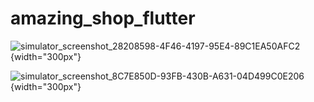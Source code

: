 # amazing_shop_flutter

![simulator_screenshot_28208598-4F46-4197-95E4-89C1EA50AFC2](https://github.com/Thauan/amazing-shop-flutter/assets/6880724/b147e83f-9d6c-4750-b7cd-ea1902f31311){width="300px"}

![simulator_screenshot_8C7E850D-93FB-430B-A631-04D499C0E206](https://github.com/Thauan/amazing-shop-flutter/assets/6880724/2a65f518-ad51-412a-ae53-d75e21f74066){width="300px"}
